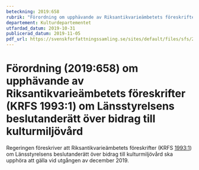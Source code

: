 ```yaml
---
beteckning: 2019:658
rubrik: "Förordning om upphävande av Riksantikvarieämbetets föreskrifter (KRFS 1993:1) om Länsstyrelsens beslutanderätt över bidrag till kulturmiljövård"
departement: Kulturdepartementet
utfardad_datum: 2019-10-31
publicerad_datum: 2019-11-05
pdf_url: https://svenskforfattningssamling.se/sites/default/files/sfs/2019-10/SFS2019-658.pdf
---
```


# Förordning (2019:658) om upphävande av Riksantikvarieämbetets föreskrifter (KRFS 1993:1) om Länsstyrelsens beslutanderätt över bidrag till kulturmiljövård

Regeringen föreskriver att Riksantikvarieämbetets föreskrifter (KRFS [1993:1](https://selex.se/eli/sfs/1993/1)) om Länsstyrelsens beslutanderätt över bidrag till kulturmiljövård ska upphöra att gälla vid utgången av december 2019.